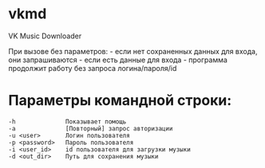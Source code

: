 # vkmd
VK Music Downloader

При вызове без параметров:
    - если нет сохраненных данных для входа, они запрашиваются
    - если есть данные для входа - программа продолжит работу без запроса логина/пароля/id

# Параметры командной строки:
    -h              Показывает помощь
    -a              [Повторный] запрос авторизации
    -u <user>       Логин пользователя
    -p <password>   Пароль пользователя
    -i <user_id>    id пользователя для загрузки музыки
    -d <out_dir>    Путь для сохранения музыки
